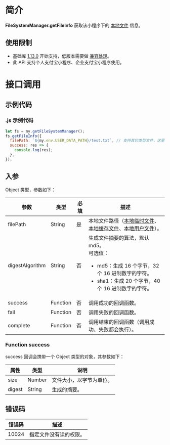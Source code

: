 # 简介

**FileSystemManager.getFileInfo** 获取该小程序下的 [本地文件](https://opendocs.alipay.com/mini/03dt4s#%E6%9C%AC%E5%9C%B0%E6%96%87%E4%BB%B6) 信息。

## 使用限制

- 基础库 [1.13.0](https://opendocs.alipay.com/mini/framework/lib) 开始支持，低版本需要做 [兼容处理](https://opendocs.alipay.com/mini/framework/compatibility)。
- 此 API 支持个人支付宝小程序、企业支付宝小程序使用。

# 接口调用

## 示例代码

### .js 示例代码

```javascript
let fs = my.getFileSystemManager();
fs.getFileInfo({
  filePath: `${my.env.USER_DATA_PATH}/test.txt`, // 支持其它类型文件，这里以 txt 文件示例。
  success: res => {
    console.log(res);
  },
});
```

## 入参

Object 类型，参数如下：

| **参数** | **类型** | **必填** | **描述** |
| --- | --- | --- | --- |
| filePath | String | 是 | 本地文件路径（[本地临时文件](https://opendocs.alipay.com/mini/03dt4s#%E6%9C%AC%E5%9C%B0%E4%B8%B4%E6%97%B6%E6%96%87%E4%BB%B6)、[本地缓存文件](https://opendocs.alipay.com/mini/03dt4s#%E6%9C%AC%E5%9C%B0%E7%BC%93%E5%AD%98%E6%96%87%E4%BB%B6)、[本地用户文件](https://opendocs.alipay.com/mini/03dt4s#%E6%9C%AC%E5%9C%B0%E7%94%A8%E6%88%B7%E6%96%87%E4%BB%B6)）。 |
| digestAlgorithm | String | 否 | 生成文件摘要的算法，默认 md5。<br/> 可选值：<ul><li>md5：生成 16 个字节，32 个 16 进制数字的字符。</li><li>sha1：生成 20 个字节，40 个 16 进制数字的字符。</li></ul>|
| success | Function | 否 | 调用成功的回调函数。 |
| fail | Function | 否 | 调用失败的回调函数。 |
| complete | Function | 否 | 调用结束的回调函数（调用成功、失败都会执行）。 |

### Function success

success 回调会携带一个 Object 类型的对象，其参数如下：

| **属性** | **类型** | **说明**                 |
| -------- | ------- | ------------------------ |
| size     | Number  | 文件大小，以字节为单位。 |
| digest   | String  | 生成的摘要。 |
## 错误码

| **错误码** | **描述**               |
| ---------- | ---------------------- |
| 10024      | 指定文件没有读的权限。 |
